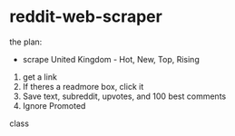 # reddit-web-scraper
the plan:
- scrape United Kingdom - Hot, New, Top, Rising
1. get a link 
2. If theres a readmore box, click it
3. Save text, subreddit, upvotes, and 100 best comments 
4. Ignore Promoted

class <shreddit-post>